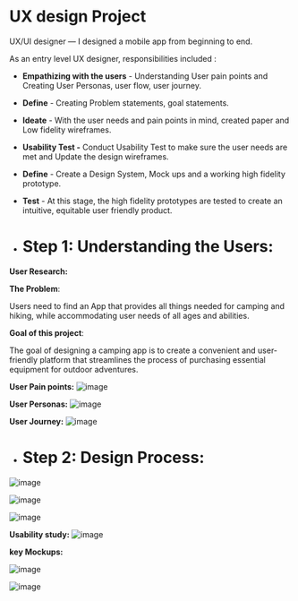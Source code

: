 #  UX design Project
UX/UI designer — I designed a mobile app from beginning to end.

As an entry level UX designer, responsibilities included :

- **Empathizing with the users** -  Understanding User pain points and Creating User Personas, user flow, user journey.
- **Define** - Creating Problem statements, goal statements.
- **Ideate** -  With the user needs and pain points in mind, created paper and Low fidelity wireframes.
- **Usability Test -** Conduct Usability Test to make sure the user needs are met and Update the design wireframes.
- **Define** - Create a Design System, Mock ups and a working high fidelity prototype.
- **Test** - At this stage, the high fidelity prototypes are tested to create an intuitive, equitable user friendly product.

- # Step 1: Understanding the Users:

**User Research:**
        
**The Problem**: 

Users need to find an  App that provides all things needed for camping and hiking, while accommodating user needs of all ages and abilities.

**Goal of this project**:

The goal of designing a camping app is to create a convenient and user-friendly platform that streamlines the process of purchasing essential equipment for outdoor adventures.

**User Pain points:**
![image](https://github.com/user-attachments/assets/2bb6c982-e3b7-4254-800d-845ca4c04b2b)

**User Personas:**
![image](https://github.com/user-attachments/assets/d48716b8-17e5-4b83-ac32-f23ec2b16264)


**User Journey:**
![image](https://github.com/user-attachments/assets/32742ba9-569f-44e4-8478-4635d7155f10)


- # Step 2: Design Process:

![image](https://github.com/user-attachments/assets/f0b1e13a-7613-4268-9678-3526ed656215) 

![image](https://github.com/user-attachments/assets/7d4f0617-f2fa-4a09-99a5-b4e894e35c69)

![image](https://github.com/user-attachments/assets/71cdeba5-a3b8-4c41-a2dd-eeada00ebfb8)

**Usability study:**
![image](https://github.com/user-attachments/assets/f85d62c3-27af-4548-b60f-2fc5e8207baa)

**key Mockups:**

![image](https://github.com/user-attachments/assets/181121e1-3046-42bd-950b-1ef936c5096a)

![image](https://github.com/user-attachments/assets/7ef264b7-9124-4049-b2d1-e6e4ea48080d)


